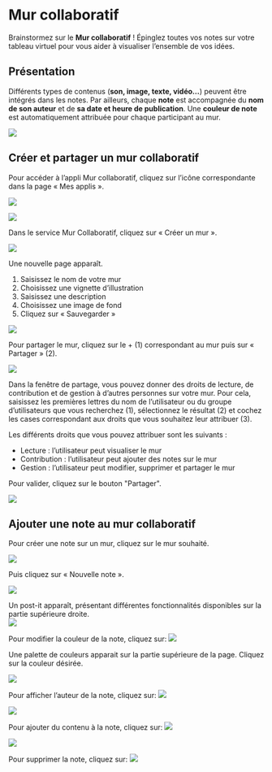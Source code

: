 # Mur collaboratif

Brainstormez sur le **Mur collaboratif** ! Épinglez toutes vos notes sur votre tableau virtuel pour vous aider à visualiser l’ensemble de vos idées.

## Présentation

Différents types de contenus \(**son, image, texte, vidéo…**\) peuvent être intégrés dans les notes. Par ailleurs, chaque **note** est accompagnée du **nom de son auteur** et de **sa date et heure de publication**. Une **couleur de note** est automatiquement attribuée pour chaque participant au mur.

![](.gitbook/assets/m112-1%20%281%29.png)

## Créer et partager un mur collaboratif

Pour accéder à l’appli Mur collaboratif, cliquez sur l’icône correspondante dans la page « Mes applis ».

![](.gitbook/assets/mur-1-2%20%281%29.png)

![](.gitbook/assets/m11-1%20%281%29.png)

Dans le service Mur Collaboratif, cliquez sur « Créer un mur ».

![](.gitbook/assets/c11-2%20%281%29.png)

Une nouvelle page apparaît.

1. Saisissez le nom de votre mur
2. Choisissez une vignette d’illustration
3. Saisissez une description
4. Choisissez une image de fond
5. Cliquez sur « Sauvegarder »

![](.gitbook/assets/mur-2-1024x474-2.png)

Pour partager le mur, cliquez sur le + \(1\) correspondant au mur puis sur « Partager » \(2\).

![](.gitbook/assets/mur-3-1024x501-1%20%281%29.png)

Dans la fenêtre de partage, vous pouvez donner des droits de lecture, de contribution et de gestion à d’autres personnes sur votre mur. Pour cela, saisissez les premières lettres du nom de l’utilisateur ou du groupe d’utilisateurs que vous recherchez \(1\), sélectionnez le résultat \(2\) et cochez les cases correspondant aux droits que vous souhaitez leur attribuer \(3\).

Les différents droits que vous pouvez attribuer sont les suivants :

* Lecture : l’utilisateur peut visualiser le mur
* Contribution : l’utilisateur peut ajouter des notes sur le mur
* Gestion : l’utilisateur peut modifier, supprimer et partager le mur

Pour valider, cliquez sur le bouton "Partager".

![](.gitbook/assets/mur-collaboratif%20%282%29.png)

## Ajouter une note au mur collaboratif

Pour créer une note sur un mur, cliquez sur le mur souhaité.

![](.gitbook/assets/mur-4-1024x229%20%281%29.png)

Puis cliquez sur « Nouvelle note ».

![](.gitbook/assets/c4-1.png)

Un post-it apparaît, présentant différentes fonctionnalités disponibles sur la partie supérieure droite.  
![](.gitbook/assets/m9-1.png)

Pour modifier la couleur de la note, cliquez sur: ![](.gitbook/assets/m10-1.png)

Une palette de couleurs apparait sur la partie supérieure de la page. Cliquez sur la couleur désirée.

![](.gitbook/assets/m111-1.png)


Pour afficher l’auteur de la note, cliquez sur: ![](.gitbook/assets/m12-1%20%285%29.png)

![](.gitbook/assets/m13-1%20%282%29.png)

Pour ajouter du contenu à la note, cliquez sur: ![](.gitbook/assets/m14-1-2%20%281%29.png)

![](.gitbook/assets/editeur-texte_mur_collabora-1024x288%20%283%29.png)

Pour supprimer la note, cliquez sur: ![](.gitbook/assets/m16%20%284%29.png)

